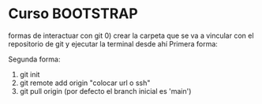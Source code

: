 # Curso BOOTSTRAP

formas de interactuar con git
0) crear la carpeta que se va a vincular con el repositorio de git y ejecutar la terminal desde ahí
Primera forma:


Segunda forma:
1) git init
2) git remote add origin "colocar url o ssh"
3) git pull origin <branch> (por defecto el branch inicial es 'main')
